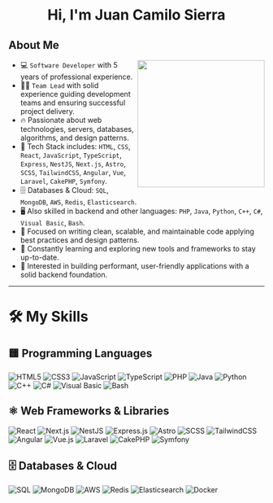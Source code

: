 <h1 align="center">
  Hi, I'm Juan Camilo Sierra
</h1>

## About Me

<picture>
  <img align="right" src="https://github.com/7oSkaaa/7oSkaaa/blob/main/Images/Right_Side.gif?raw=true" width="250px">
</picture>

- 💻 `Software Developer` with 5 years of professional experience.
- 👨‍💻 `Team Lead` with solid experience guiding development teams and ensuring successful project delivery.
- 🔥 Passionate about web technologies, servers, databases, algorithms, and design patterns.
- 🧰 Tech Stack includes: `HTML`, `CSS`, `React`, `JavaScript`, `TypeScript`, `Express`, `NestJS`, `Next.js`, `Astro`, `SCSS`, `TailwindCSS`, `Angular`, `Vue`, `Laravel`, `CakePHP`, `Symfony`.
- 🗄️ Databases & Cloud: `SQL`, `MongoDB`, `AWS`, `Redis`, `Elasticsearch`.
- 🖥️ Also skilled in backend and other languages: `PHP`, `Java`, `Python`, `C++`, `C#`, `Visual Basic`, `Bash`.
- 🎯 Focused on writing clean, scalable, and maintainable code applying best practices and design patterns.
- 🌱 Constantly learning and exploring new tools and frameworks to stay up-to-date.
- 🚀 Interested in building performant, user-friendly applications with a solid backend foundation.

---

<h1>🛠️ My Skills</h1>

<!-- Lenguajes de Programación -->
<div class="section">
  <h2>🟨 Programming Languages</h2>
  <div class="badges">
    <img src="https://img.shields.io/badge/HTML5-E34F26?style=for-the-badge&logo=html5&logoColor=white" alt="HTML5">
    <img src="https://img.shields.io/badge/CSS3-1572B6?style=for-the-badge&logo=css3&logoColor=white" alt="CSS3">
    <img src="https://img.shields.io/badge/JavaScript-F7DF1E?style=for-the-badge&logo=javascript&logoColor=black" alt="JavaScript">
    <img src="https://img.shields.io/badge/TypeScript-3178C6?style=for-the-badge&logo=typescript&logoColor=white" alt="TypeScript">
    <img src="https://img.shields.io/badge/PHP-777BB4?style=for-the-badge&logo=php&logoColor=white" alt="PHP">
    <img src="https://img.shields.io/badge/Java-007396?style=for-the-badge&logo=java&logoColor=white" alt="Java">
    <img src="https://img.shields.io/badge/Python-3776AB?style=for-the-badge&logo=python&logoColor=white" alt="Python">
    <img src="https://img.shields.io/badge/C++-00599C?style=for-the-badge&logo=c%2B%2B&logoColor=white" alt="C++">
    <img src="https://img.shields.io/badge/C%23-239120?style=for-the-badge&logo=c-sharp&logoColor=white" alt="C#">
    <img src="https://img.shields.io/badge/Visual_Basic-5C2D91?style=for-the-badge&logo=visual-basic&logoColor=white" alt="Visual Basic">
    <img src="https://img.shields.io/badge/Bash-4EAA25?style=for-the-badge&logo=gnu-bash&logoColor=white" alt="Bash">
  </div>
</div>

<!-- Frameworks y Librerías Web -->
<div class="section">
  <h2>⚛️ Web Frameworks & Libraries</h2>
  <div class="badges">
    <img src="https://img.shields.io/badge/React-61DAFB?style=for-the-badge&logo=react&logoColor=black" alt="React">
    <img src="https://img.shields.io/badge/Next.js-000000?style=for-the-badge&logo=next.js&logoColor=white" alt="Next.js">
    <img src="https://img.shields.io/badge/NestJS-E0234E?style=for-the-badge&logo=nestjs&logoColor=white" alt="NestJS">
    <img src="https://img.shields.io/badge/Express.js-000000?style=for-the-badge" alt="Express.js">
    <img src="https://img.shields.io/badge/Astro-FF5D01?style=for-the-badge&logo=astro&logoColor=white" alt="Astro">
    <img src="https://img.shields.io/badge/SCSS-CC6699?style=for-the-badge&logo=sass&logoColor=white" alt="SCSS">
    <img src="https://img.shields.io/badge/TailwindCSS-06B6D4?style=for-the-badge&logo=tailwind-css&logoColor=white" alt="TailwindCSS">
    <img src="https://img.shields.io/badge/Angular-DD0031?style=for-the-badge&logo=angular&logoColor=white" alt="Angular">
    <img src="https://img.shields.io/badge/Vue.js-4FC08D?style=for-the-badge&logo=vue.js&logoColor=white" alt="Vue.js">
    <img src="https://img.shields.io/badge/Laravel-FF2D20?style=for-the-badge&logo=laravel&logoColor=white" alt="Laravel">
    <img src="https://img.shields.io/badge/CakePHP-D33C43?style=for-the-badge&logo=cakephp&logoColor=white" alt="CakePHP">
    <img src="https://img.shields.io/badge/Symfony-000000?style=for-the-badge&logo=symfony&logoColor=white" alt="Symfony">
  </div>
</div>

<!-- Bases de Datos y Servicios en la Nube -->
<div class="section">
  <h2>🗄️ Databases & Cloud</h2>
  <div class="badges">
    <img src="https://img.shields.io/badge/SQL-4479A1?style=for-the-badge&logo=mysql&logoColor=white" alt="SQL">
    <img src="https://img.shields.io/badge/MongoDB-47A248?style=for-the-badge&logo=mongodb&logoColor=white" alt="MongoDB">
    <img src="https://img.shields.io/badge/AWS-232F3E?style=for-the-badge&logo=amazon-aws&logoColor=white" alt="AWS">
    <img src="https://img.shields.io/badge/Redis-DC382D?style=for-the-badge&logo=redis&logoColor=white" alt="Redis">
    <img src="https://img.shields.io/badge/Elasticsearch-005571?style=for-the-badge&logo=elasticsearch&logoColor=white" alt="Elasticsearch">
    <img src="https://img.shields.io/badge/Docker-2496ED?style=for-the-badge&logo=docker&logoColor=white" alt="Docker">
  </div>
</div>
